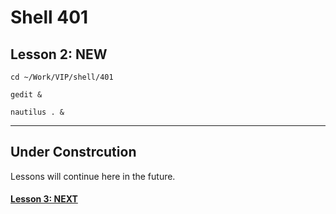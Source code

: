 # Shell 401
## Lesson 2: NEW

`cd ~/Work/VIP/shell/401`

`gedit &`

`nautilus . &`
___

## Under Constrcution
Lessons will continue here in the future.

#### [Lesson 3: NEXT](https://github.com/inkVerb/vip/blob/master/401-shell/Lesson-03.md)
